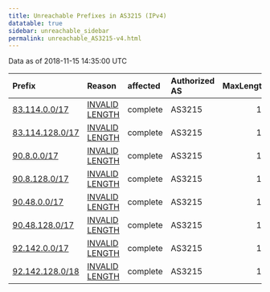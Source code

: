 ```yaml
---
title: Unreachable Prefixes in AS3215 (IPv4)
datatable: true
sidebar: unreachable_sidebar
permalink: unreachable_AS3215-v4.html
---
```


Data as of 2018-11-15 14:35:00 UTC


<div class="datatable-begin"></div>

| Prefix                                                   | Reason                                                                                                   | affected   | Authorized AS   |   MaxLength | Anchor                                         |   unreachable /24s |
|:---------------------------------------------------------|:---------------------------------------------------------------------------------------------------------|:-----------|:----------------|------------:|:-----------------------------------------------|-------------------:|
| [83.114.0.0/17](https://stat.ripe.net/83.114.0.0/17)     | [INVALID LENGTH](https://rpki-validator.ripe.net/announcement-preview?asn=AS3215&prefix=83.114.0.0/17)   | complete   | AS3215          |          16 | [RIPE](unreachable_RIPE_NCC_RPKI_Root-v4.html) |                128 |
| [83.114.128.0/17](https://stat.ripe.net/83.114.128.0/17) | [INVALID LENGTH](https://rpki-validator.ripe.net/announcement-preview?asn=AS3215&prefix=83.114.128.0/17) | complete   | AS3215          |          16 | [RIPE](unreachable_RIPE_NCC_RPKI_Root-v4.html) |                128 |
| [90.8.0.0/17](https://stat.ripe.net/90.8.0.0/17)         | [INVALID LENGTH](https://rpki-validator.ripe.net/announcement-preview?asn=AS3215&prefix=90.8.0.0/17)     | complete   | AS3215          |          16 | [RIPE](unreachable_RIPE_NCC_RPKI_Root-v4.html) |                128 |
| [90.8.128.0/17](https://stat.ripe.net/90.8.128.0/17)     | [INVALID LENGTH](https://rpki-validator.ripe.net/announcement-preview?asn=AS3215&prefix=90.8.128.0/17)   | complete   | AS3215          |          16 | [RIPE](unreachable_RIPE_NCC_RPKI_Root-v4.html) |                128 |
| [90.48.0.0/17](https://stat.ripe.net/90.48.0.0/17)       | [INVALID LENGTH](https://rpki-validator.ripe.net/announcement-preview?asn=AS3215&prefix=90.48.0.0/17)    | complete   | AS3215          |          16 | [RIPE](unreachable_RIPE_NCC_RPKI_Root-v4.html) |                128 |
| [90.48.128.0/17](https://stat.ripe.net/90.48.128.0/17)   | [INVALID LENGTH](https://rpki-validator.ripe.net/announcement-preview?asn=AS3215&prefix=90.48.128.0/17)  | complete   | AS3215          |          16 | [RIPE](unreachable_RIPE_NCC_RPKI_Root-v4.html) |                128 |
| [92.142.0.0/17](https://stat.ripe.net/92.142.0.0/17)     | [INVALID LENGTH](https://rpki-validator.ripe.net/announcement-preview?asn=AS3215&prefix=92.142.0.0/17)   | complete   | AS3215          |          16 | [RIPE](unreachable_RIPE_NCC_RPKI_Root-v4.html) |                128 |
| [92.142.128.0/18](https://stat.ripe.net/92.142.128.0/18) | [INVALID LENGTH](https://rpki-validator.ripe.net/announcement-preview?asn=AS3215&prefix=92.142.128.0/18) | complete   | AS3215          |          16 | [RIPE](unreachable_RIPE_NCC_RPKI_Root-v4.html) |                 64 |

<div class="datatable-end"></div>